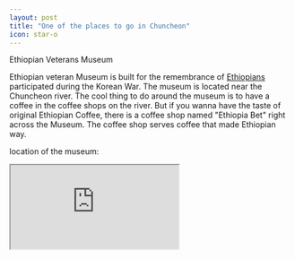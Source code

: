```yaml
---
layout: post
title: "One of the places to go in Chuncheon"
icon: star-o
---
```


Ethiopian Veterans Museum 

Ethiopian veteran Museum is built for the remembrance of [Ethiopians](https://en.wikipedia.org/wiki/Kagnew_Battalion) participated during the Korean War. 
The museum is located near the Chuncheon river. The cool thing to do around the museum is to have a coffee in the coffee shops on the river. But if you wanna have the taste of original Ethiopian Coffee, there is a coffee shop named "Ethiopia Bet" right across the Museum. 
The coffee shop serves coffee that made Ethiopian way.

location of the museum:

<iframe src="https://www.google.com/maps/place/%EC%97%90%ED%8B%B0%EC%98%A4%ED%94%BC%EC%95%84%ED%95%9C%EA%B5%AD%EC%A0%84%EC%B0%B8%EC%A0%84%EA%B8%B0%EB%85%90%EA%B4%80/@37.8737606,127.7095892,17z/data=!3m1!4b1!4m5!3m4!1s0x3562e6881e18a7df:0xa109e845460f76d2!8m2!3d37.8737606!4d127.7117779"



